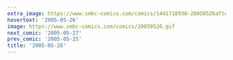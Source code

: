 ```yaml
---
extra_image: https://www.smbc-comics.com/comics/1441718930-20050526after.png
hovertext: '2005-05-26'
image: https://www.smbc-comics.com/comics/20050526.gif
next_comic: '2005-05-27'
prev_comic: '2005-05-25'
title: '2005-05-26'
---
```


